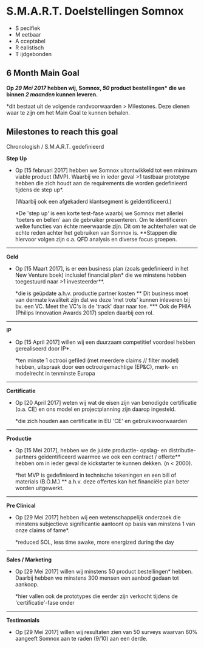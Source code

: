 # S.M.A.R.T. Doelstellingen Somnox

- S pecifiek
- M eetbaar
- A cceptabel
- R ealistisch
- T ijdgebonden

## 6 Month Main Goal

__Op *29 Mei 2017* hebben wij, Somnox, *50* product bestellingen* die we binnen *2 maanden* kunnen leveren.__

*dit bestaat uit de volgende randvoorwaarden > Milestones. Deze dienen waar te zijn om het Main Goal te kunnen behalen. 

## Milestones to reach this goal

Chronologish / S.M.A.R.T. gedefinieerd

**Step Up**

- Op [15 februari 2017]  hebben we Somnox uitontwikkeld tot een minimum viable product (MVP). Waarbij we in ieder geval >1 tastbaar prototype hebben die zich houdt aan de requirements die worden gedefinieerd tijdens de step up*. 

	(Waarbij ook een afgekaderd klantsegment is geïdentificeerd.) 

	*De 'step up' is een korte test-fase waarbij we Somnox met allerlei 'toeters en bellen' aan de gebruiker presenteren. Om te identificeren welke functies van échte meerwaarde zijn. Dit om te achterhalen wat de echte reden achter het gebruiken van Somnox is.
	**Stappen die hiervoor volgen zijn o.a. QFD analysis en diverse focus groepen.
	
-----------------

**Geld**

- Op [15 Maart 2017], is er een business plan (zoals gedefinieerd in het New Venture boek) inclusief financial plan* die we minstens hebben toegestuurd naar >1 investeerder**. 

	*die is geüpdate a.h.v. productie partner kosten
	** Dit business moet van dermate kwaliteit zijn dat we deze 'met trots' kunnen inleveren bij bv. een VC. Meet the VC's is de 		'track' daar naar toe. 
	*** Ook de PHIA (Philips Innovation Awards 2017) spelen daarbij een rol.
	
-----------------	

**IP**

- Op [15 April 2017] willen wij een duurzaam competitief voordeel hebben gerealiseerd door IP*.

	*ten minste 1 octrooi gefiled (met meerdere claims // filter model) hebben, uitspraak door een octrooigemachtige (EP&C), merk- en modelrecht in tenminste Europa

-----------------

**Certificatie**

- Op [20 April 2017] weten wij wat de eisen zijn van benodigde certificatie (o.a. CE) en ons model en projectplanning zijn daarop ingesteld. 

	*die zich houden aan certificatie in EU 'CE' en gebruiksvoorwaarden
	
-----------------

**Productie**
  
- Op [15 Mei 2017], hebben we de juiste productie- opslag- en distributie- partners geïdentificeerd waarmee we ook een contract / offerte** hebben om in ieder geval de kickstarter te kunnen dekken. (n < 2000).

	*het MVP is gedefinieerd in technische tekeningen en een bill of materials (B.O.M.)
	** a.h.v. deze offertes kan het financiële plan beter worden uitgewerkt. 
	
-----------------

**Pre Clinical** 

- Op [29 Mei 2017] hebben wij een wetenschappelijk onderzoek die minstens subjectieve significantie aantoont op basis van minstens 1 van onze claims of fame*. 

	*reduced SOL, less time awake, more energized during the day 
	
-----------------

**Sales / Marketing**

- Op [29 Mei 2017] willen wij minstens 50 product bestellingen* hebben. Daarbij hebben we minstens 300 mensen een aanbod gedaan tot aankoop.

	*hier vallen ook de prototypes die eerder zijn verkocht tijdens de 'certificatie'-fase onder  
	
-----------------

**Testimonials**

- Op [29 Mei 2017] willen wij resultaten zien van 50 surveys waarvan 60% aangeeft Somnox aan te raden (9/10) aan een derde. 




